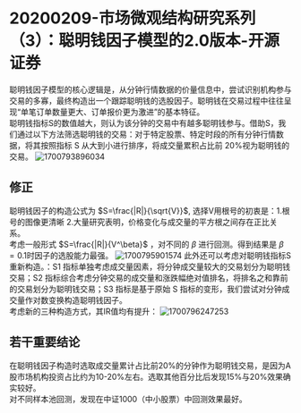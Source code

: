 # 20200209-市场微观结构研究系列（3）：聪明钱因子模型的2.0版本-开源证券
聪明钱因子模型的核心逻辑是，从分钟行情数据的价量信息中，尝试识别机构参与交易的多寡，最终构造出一个跟踪聪明钱的选股因子。聪明钱在交易过程中往往呈现“单笔订单数量更大、订单报价更为激进”的基本特征。<br>
聪明钱指标S的数值越大，则认为该分钟的交易中有越多聪明钱参与。借助S，我们通过以下方法筛选聪明钱的交易：对于特定股票、特定时段的所有分钟行情数据，将其按照指标 S 从大到小进行排序，将成交量累积占比前 20%视为聪明钱的交易。
![1700793896034](https://github.com/Marcotong21/Quant/assets/125079176/d678b4a2-f491-458e-96b0-b6ba84004a14)
## 修正
聪明钱因子的构造公式为 $S=\frac{|R|}{\sqrt{V}}$, 选择V用根号的初衷是：1.根号的图像更清晰 2.大量研究表明，价格变化与成交量的平方根之间存在正比关系。<br>
考虑一般形式 $S=\frac{|R|}{V^\beta}$ ，对不同的 $\beta$ 进行回测。得到结果是 $\beta = 0.1$时因子的选股能力最强。
![1700795901574](https://github.com/Marcotong21/Quant/assets/125079176/b5684371-0c89-4846-b0d1-8f1cdb2ef5ab)
此外还可以考虑对聪明钱指标S重新构造。：S1 指标单独考虑成交量因素，将分钟成交量较大的交易划分为聪明钱交易；S2 指标综合考虑分钟交易的成交量和涨跌幅绝对值排名，将排名之和靠前的交易划分为聪明钱交易；S3 指标是基于原始 S 指标的变形，我们尝试对分钟成交量作对数变换构造聪明钱因子。<br>
考虑新的三种构造方式，其IR值均有提升：
![1700796247253](https://github.com/Marcotong21/Quant/assets/125079176/8ea9c63a-6b67-465a-9a70-770df2678380)
## 若干重要结论
在聪明钱因子构造时选取成交量累计占比前20%的分钟作为聪明钱交易，是因为A股市场机构投资占比约为10-20%左右。选取其他百分比后发现15%与20%效果确实较好。<br>
对不同样本池回测，发现在中证1000（中小股票）中回测效果最好。



